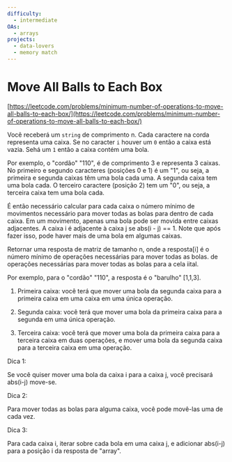 ```yaml
---
difficulty:
  - intermediate
OAs:
  - arrays
projects:
  - data-lovers
  - memory match
---
```


# Move All Balls to Each Box

[https://leetcode.com/problems/minimum-number-of-operations-to-move-all-balls-to-each-box/](https://leetcode.com/problems/minimum-number-of-operations-to-move-all-balls-to-each-box/)

Você receberá um `string` de comprimento n. Cada caractere na corda
representa uma caixa. Se no caracter `i` houver um `0` então a caixa
 está vazia. Sehá um `1` então a caixa contém uma bola.

Por exemplo, o "cordão" "110", é de comprimento 3 e representa 3 caixas.
No primeiro e segundo caracteres (posições 0 e 1) é um "1", ou seja, a
primeira e segunda caixas têm uma bola cada uma. A segunda caixa tem uma bola
cada. O terceiro caractere (posição 2) tem um "0", ou seja, a terceira caixa
tem uma bola cada.

É então necessário calcular para cada caixa o número mínimo de
movimentos necessário para mover todas as bolas para dentro de
cada caixa. Em um movimento, apenas uma bola pode ser movida
entre caixas adjacentes. A caixa i é adjacente à caixa j
se abs(i - j) == 1. Note que após fazer isso, pode haver
mais de uma bola em algumas caixas.

Retornar uma resposta de matriz de tamanho n, onde a resposta[i] é
o número mínimo de operações necessárias para mover todas as bolas.
de operações necessárias para mover todas as bolas para a cela iital.

Por exemplo, para o "cordão" "110", a resposta é o "barulho" [1,1,3].

1) Primeira caixa: você terá que mover uma bola da segunda caixa para a
primeira caixa em uma caixa em uma única operação.

2) Segunda caixa: você terá que mover uma bola da primeira caixa para a
segunda em uma única operação.

3) Terceira caixa: você terá que mover uma bola da primeira caixa para a
terceira caixa em duas operações, e mover uma bola da segunda caixa para
a terceira caixa em uma operação.

Dica 1:

Se você quiser mover uma bola da caixa i para a caixa j, você precisará
abs(i-j) move-se.

Dica 2:

Para mover todas as bolas para alguma caixa, você pode movê-las uma
de cada vez.

Dica 3:

Para cada caixa i, iterar sobre cada bola em uma caixa j, e adicionar abs(i-j)
para a posição i da resposta de "array".
